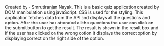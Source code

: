 Created by - Smrutiranjan Nayak.
This is a basic quiz application created by DOM manipulation using javaScript. CSS is used for the styling.
This application fetches data from the API and displays all the questions and option.
After the user has attended all the questions the user can click on the submit button to get the result.
The result is shown in the result box and if the user has clicked on the wrong option it displays the correct option by displaying correct on the right side of the option.